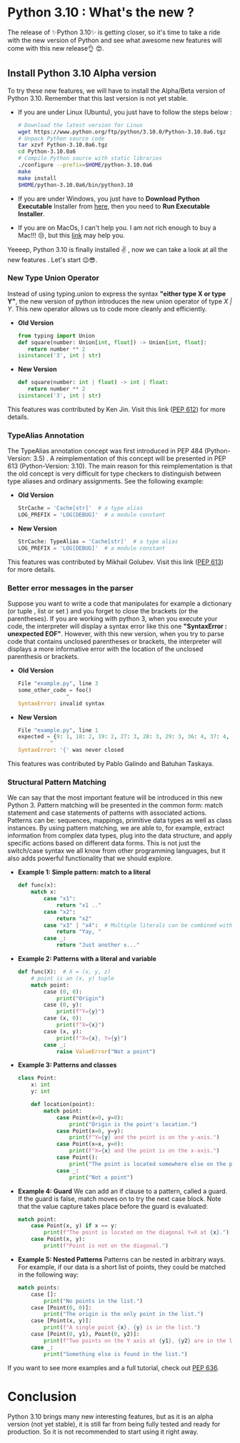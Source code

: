 # Python 3.10 : What's the new ?

The release of ✨Python 3.10✨ is getting closer, so it's time to take a ride with the new version of Python and see what awesome new features will come with this new release👌 😍. 

## Install Python 3.10 Alpha version

To try these new features, we will have to install the Alpha/Beta version of Python 3.10. Remember that this last version is not yet stable. 
- If you are under Linux (Ubuntu), you just have to follow the steps below : 

     ```sh
     # Download the latest version for Linux
     wget https://www.python.org/ftp/python/3.10.0/Python-3.10.0a6.tgz
     # Unpack Python source code
     tar xzvf Python-3.10.0a6.tgz
    cd Python-3.10.0a6
    # Compile Python source with static libraries
    ./configure --prefix=$HOME/python-3.10.0a6
    make
    make install
    $HOME/python-3.10.0a6/bin/python3.10
    ```
- If you are under Windows, you just have to **Download Python Executable** Installer from [here](https://www.python.org/ftp/python/3.10.0/python-3.10.0a6-amd64.exe), then you need to **Run Executable Installer**. 
- If you are on MacOs, I can't help you. I am not rich enough to buy a Mac!!! 😒, but this [link](https://opensource.com/article/19/5/python-3-default-mac) may help you. 

Yeeeep, Python 3.10 is finally installed ✌ , now we can take a look at all the new features . Let's start 😉😎. 

### New Type Union Operator
Instead of using typing.union to express the syntax **"either type X or type Y"**, the new version of python introduces the new union operator of type *X | Y*. This new operator allows us to code more cleanly and efficiently.

- **Old Version**
     ```python
    from typing import Union
    def square(number: Union[int, float]) -> Union[int, float]:
        return number ** 2
    isinstance('3', int | str)
    ```
- **New Version**
     ```python
    def square(number: int | float) -> int | float:
        return number ** 2
    isinstance('3', int | str)
    ```
This features was contributed by Ken Jin. Visit this link ([PEP 612](https://www.python.org/dev/peps/pep-0612)) for more details. 

### TypeAlias Annotation
The TypeAlias annotation concept was first introduced in PEP 484 (Python-Version: 3.5) . A reimplementation of this concept will be presented in PEP 613 (Python-Version: 3.10). The main reason for this reimplementation is that the old concept is very difficult for type checkers to distinguish between type aliases and ordinary assignments.  See the following example:
- **Old Version**
     ```python
    StrCache = 'Cache[str]'  # a type alias
    LOG_PREFIX = 'LOG[DEBUG]'  # a module constant
    ```
- **New Version**
     ```python
    StrCache: TypeAlias = 'Cache[str]'  # a type alias
    LOG_PREFIX = 'LOG[DEBUG]'  # a module constant
    ```
This features was contributed by  Mikhail Golubev. Visit this link ([PEP 613](https://www.python.org/dev/peps/pep-0613)) for more details.

### Better error messages in the parser
Suppose you want to write a code that manipulates for example a dictionary (or tuple , list or set ) and you forget to close the brackets (or the parentheses). If you are working with python 3, when you execute your code, the interpreter will display a syntax error like this one **"SyntaxError : unexpected EOF"**. 
However, with this new version, when you try to parse code that contains unclosed parentheses or brackets, the interpreter will displays a more informative error with the location of the unclosed parenthesis or brackets. 
- **Old Version**
     ```python
    File "example.py", line 3
    some_other_code = foo()
                    ^
    SyntaxError: invalid syntax
    ```
- **New Version**
     ```python
    File "example.py", line 1
    expected = {9: 1, 18: 2, 19: 2, 27: 3, 28: 3, 29: 3, 36: 4, 37: 4,
               ^
    SyntaxError: '{' was never closed
    ```
This features was contributed by Pablo Galindo and Batuhan Taskaya.

### Structural Pattern Matching

We can say that the most important feature will be introduced in this new Python 3. 
Pattern matching will be presented in the common form: match statement and case statements of patterns with associated actions.  Patterns can be: sequences, mappings, primitive data types as well as class instances. By using pattern matching, we are able to, for example, extract information from complex data types, plug into the data structure, and apply specific actions based on different data forms. This is not just the switch/case syntax we all know from other programming languages, but it also adds powerful functionality that we should explore. 

- **Example 1: Simple pattern: match to a literal** 
    ```python
    def func(x):
        match x:
            case "x1":
                return "x1 .."
            case "x2":
                return "x2"
            case "x3" | "x4":  # Multiple literals can be combined with `|`
                return "Yay, "
            case _:
                return "Just another x..."
    ```

- **Example 2: Patterns with a literal and variable** 
    ```python
    def func(X):  # X = (x, y, z)
        # point is an (x, y) tuple
        match point:
            case (0, 0):
                print("Origin")
            case (0, y):
                print(f"Y={y}")
            case (x, 0):
                print(f"X={x}")
            case (x, y):
                print(f"X={x}, Y={y}")
            case _:
                raise ValueError("Not a point")
    ```

- **Example 3: Patterns and classes** 
    ```python
    class Point:
        x: int
        y: int

        def location(point):
            match point:
                case Point(x=0, y=0):
                    print("Origin is the point's location.")
                case Point(x=0, y=y):
                    print(f"Y={y} and the point is on the y-axis.")
                case Point(x=x, y=0):
                    print(f"X={x} and the point is on the x-axis.")
                case Point():
                    print("The point is located somewhere else on the plane.")
                case _:
                    print("Not a point")
    ```

- **Example 4: Guard**
We can add an if clause to a pattern, called a guard. If the guard is false, match moves on to try the next case block. Note that the value capture takes place before the guard is evaluated:
    ```python
    match point:
        case Point(x, y) if x == y:
            print(f"The point is located on the diagonal Y=X at {x}.")
        case Point(x, y):
            print(f"Point is not on the diagonal.")
    ```
- **Example 5: Nested Patterns**
Patterns can be nested in arbitrary ways. For example, if our data is a short list of points, they could be matched in the following way:
    ```python
    match points:
        case []:
            print("No points in the list.")
        case [Point(0, 0)]:
            print("The origin is the only point in the list.")
        case [Point(x, y)]:
            print(f"A single point {x}, {y} is in the list.")
        case [Point(0, y1), Point(0, y2)]:
            print(f"Two points on the Y axis at {y1}, {y2} are in the list.")
        case _:
            print("Something else is found in the list.")
    ```
If you want to see more examples and a full tutorial, check out [PEP 636](https://www.python.org/dev/peps/pep-0636/).

# Conclusion
Python 3.10 brings many new interesting features, but as it is an alpha version (not yet stable), it is still far from being fully tested and ready for production. So it is not recommended to start using it right away.